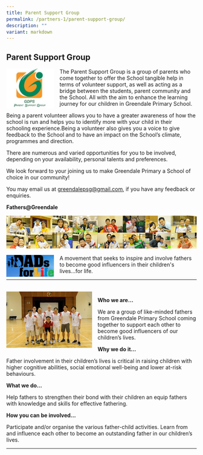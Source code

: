```yaml
---
title: Parent Support Group
permalink: /partners-1/parent-support-group/
description: ""
variant: markdown
---
```

## **Parent Support Group**


<img src="/images/Partners/Parent%20Support%20Group%20GDPS.jpg" style="width:25%;margin-right:15px;" align="left">


The Parent Support Group is a group of parents who come together to offer the School tangible help in terms of volunteer support, as well as acting as a bridge between the students, parent community and the School. All with the aim to enhance the learning journey for our children in Greendale Primary School.  

  

Being a parent volunteer allows you to have a greater awareness of how the school is run and helps you to identify more with your child in their schooling experience.Being a volunteer also gives you a voice to give feedback to the School and to have an impact on the School’s climate, programmes and direction.

There are numerous and varied opportunities for you to be involved, depending on your availability, personal talents and preferences.

We look forward to your joining us to make Greendale Primary a School of choice in our community!

You may email us at&nbsp;[greendalepsg@gmail.com](mailto:greendalepsg@gmail.com), if you have any feedback or enquiries.

  

  

**Fathers@Greendale**


![](/images/Partners/Fathers@Greendale%20Combined.jpg)

<img src="/images/Partners/Dad%20for%20Life%20Logo.jpg" style="width:25%;margin-right:15px;" align="left">


A movement that seeks to inspire and involve fathers to become good&nbsp;influencers&nbsp;in their&nbsp;children's lives...for life.

---------------
<br>

<img src="/images/Partners/Fathers%20@Greendale.jpg" style="width:45%;margin-right:15px;" align="left">

**Who we are…**

We are a group of like-minded fathers from Greendale Primary School coming together to support each other to become good influencers of our children’s lives.

  

**Why we do it…**

Father involvement in their children’s lives is critical in raising children with higher cognitive abilities, social emotional well-being and lower at-risk behaviours.

  

  

**What we do…**

Help fathers to strengthen their bond with their children an equip fathers with knowledge and skills for effective fathering.

  

**How you can be involved…**

Participate and/or organise the various father-child activities. Learn from and influence each other to become an outstanding father in our children’s lives.


--------------